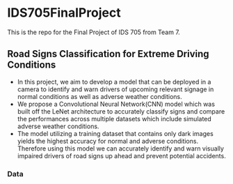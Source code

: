 # IDS705FinalProject

This is the repo for the Final Project of IDS 705 from Team 7.

## Road Signs Classification for Extreme Driving Conditions

- In this project, we aim to develop a model that can be deployed in a camera to identify and warn drivers of upcoming relevant signage in normal conditions as well as adverse weather conditions.
- We propose a Convolutional Neural Network(CNN) model which was built off the LeNet architecture to accurately classify signs and compare the performances across multiple datasets which include simulated adverse weather conditions. 
- The model utilizing a training dataset that contains only dark images yields the highest accuracy for normal and adverse conditions. Therefore using this model we can accurately identify and warn visually impaired drivers of road signs up ahead and prevent potential accidents.

### Data
